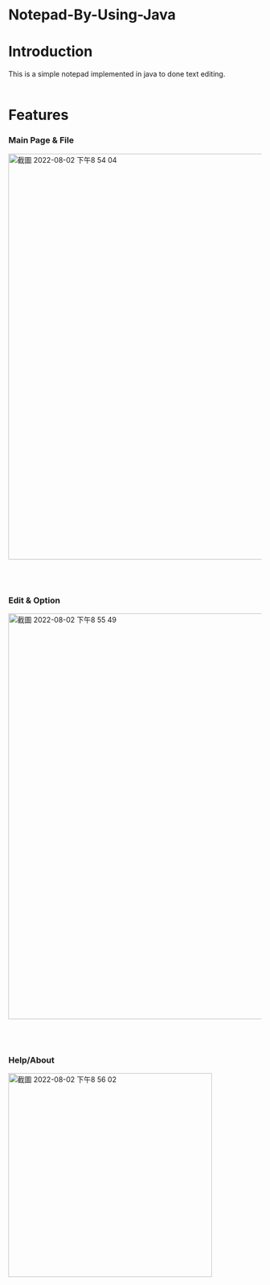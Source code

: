 # Notepad-By-Using-Java

# Introduction
This is a simple notepad implemented in java to done text editing.
<br></br>
# Features


### Main Page & File 
<img width="806" alt="截圖 2022-08-02 下午8 54 04" src="https://user-images.githubusercontent.com/81616595/182380182-351a181e-f64f-4b0e-bc76-2049fc513148.png">


<br></br>
### Edit & Option
<img width="806" alt="截圖 2022-08-02 下午8 55 49" src="https://user-images.githubusercontent.com/81616595/182380192-1a6249ac-ac70-48c7-8343-7c7521bff1bf.png">

<br></br>

### Help/About
<img width="405" alt="截圖 2022-08-02 下午8 56 02" src="https://user-images.githubusercontent.com/81616595/182380204-a83a57cc-ad0b-4c8f-9810-05dc8d2d7c3d.png">
